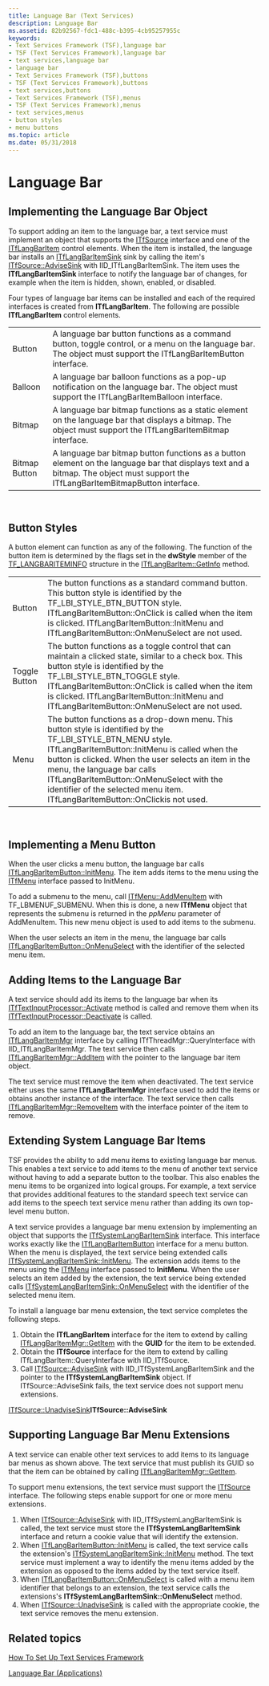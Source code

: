 ```yaml
---
title: Language Bar (Text Services)
description: Language Bar
ms.assetid: 82b92567-fdc1-488c-b395-4cb95257955c
keywords:
- Text Services Framework (TSF),language bar
- TSF (Text Services Framework),language bar
- text services,language bar
- language bar
- Text Services Framework (TSF),buttons
- TSF (Text Services Framework),buttons
- text services,buttons
- Text Services Framework (TSF),menus
- TSF (Text Services Framework),menus
- text services,menus
- button styles
- menu buttons
ms.topic: article
ms.date: 05/31/2018
---
```


# Language Bar

## Implementing the Language Bar Object

To support adding an item to the language bar, a text service must implement an object that supports the [ITfSource](https://docs.microsoft.com/windows/desktop/api/msctf/nn-msctf-itfsource) interface and one of the [ITfLangBarItem](https://docs.microsoft.com/windows/desktop/api/ctfutb/nn-ctfutb-itflangbaritem) control elements. When the item is installed, the language bar installs an [ITfLangBarItemSink](https://docs.microsoft.com/windows/desktop/api/ctfutb/nn-ctfutb-itflangbaritemsink) sink by calling the item's [ITfSource::AdviseSink](https://docs.microsoft.com/windows/desktop/api/msctf/nf-msctf-itfsource-advisesink) with IID\_ITfLangBarItemSink. The item uses the **ITfLangBarItemSink** interface to notify the language bar of changes, for example when the item is hidden, shown, enabled, or disabled.

Four types of language bar items can be installed and each of the required interfaces is created from **ITfLangBarItem**. The following are possible **ITfLangBarItem** control elements.



|               |                                                                                                                                                                                   |
|---------------|-----------------------------------------------------------------------------------------------------------------------------------------------------------------------------------|
| Button        | A language bar button functions as a command button, toggle control, or a menu on the language bar. The object must support the ITfLangBarItemButton interface.                   |
| Balloon       | A language bar balloon functions as a pop-up notification on the language bar. The object must support the ITfLangBarItemBalloon interface.                                       |
| Bitmap        | A language bar bitmap functions as a static element on the language bar that displays a bitmap. The object must support the ITfLangBarItemBitmap interface.                       |
| Bitmap Button | A language bar bitmap button functions as a button element on the language bar that displays text and a bitmap. The object must support the ITfLangBarItemBitmapButton interface. |



 

## Button Styles

A button element can function as any of the following. The function of the button item is determined by the flags set in the **dwStyle** member of the [TF\_LANGBARITEMINFO](https://docs.microsoft.com/windows/desktop/api/ctfutb/ns-ctfutb-tf_langbariteminfo) structure in the [ITfLangBarItem::GetInfo](https://docs.microsoft.com/windows/desktop/api/ctfutb/nf-ctfutb-itflangbaritem-getinfo) method.



|               |                                                                                                                                                                                                                                                                                                                                                                                      |
|---------------|--------------------------------------------------------------------------------------------------------------------------------------------------------------------------------------------------------------------------------------------------------------------------------------------------------------------------------------------------------------------------------------|
| Button        | The button functions as a standard command button. This button style is identified by the TF\_LBI\_STYLE\_BTN\_BUTTON style. ITfLangBarItemButton::OnClick is called when the item is clicked. ITfLangBarItemButton::InitMenu and ITfLangBarItemButton::OnMenuSelect are not used.                                                                                                   |
| Toggle Button | The button functions as a toggle control that can maintain a clicked state, similar to a check box. This button style is identified by the TF\_LBI\_STYLE\_BTN\_TOGGLE style. ITfLangBarItemButton::OnClick is called when the item is clicked. ITfLangBarItemButton::InitMenu and ITfLangBarItemButton::OnMenuSelect are not used.                                                  |
| Menu          | The button functions as a drop-down menu. This button style is identified by the TF\_LBI\_STYLE\_BTN\_MENU style. ITfLangBarItemButton::InitMenu is called when the button is clicked. When the user selects an item in the menu, the language bar calls ITfLangBarItemButton::OnMenuSelect with the identifier of the selected menu item. ITfLangBarItemButton::OnClickis not used. |



 

## Implementing a Menu Button

When the user clicks a menu button, the language bar calls [ITfLangBarItemButton::InitMenu](/windows/desktop/api/Ctfutb/nf-ctfutb-itflangbaritembutton-initmenu). The item adds items to the menu using the [ITfMenu](https://docs.microsoft.com/windows/desktop/api/ctfutb/nn-ctfutb-itfmenu) interface passed to InitMenu.

To add a submenu to the menu, call [ITfMenu::AddMenuItem](/windows/desktop/api/Ctfutb/nf-ctfutb-itfmenu-addmenuitem) with TF\_LBMENUF\_SUBMENU. When this is done, a new **ITfMenu** object that represents the submenu is returned in the *ppMenu* parameter of AddMenuItem. This new menu object is used to add items to the submenu.

When the user selects an item in the menu, the language bar calls [ITfLangBarItemButton::OnMenuSelect](/windows/desktop/api/Ctfutb/nf-ctfutb-itflangbaritembutton-onmenuselect) with the identifier of the selected menu item.

## Adding Items to the Language Bar

A text service should add its items to the language bar when its [ITfTextInputProcessor::Activate](https://docs.microsoft.com/windows/desktop/api/msctf/nf-msctf-itftextinputprocessor-activate) method is called and remove them when its [ITfTextInputProcessor::Deactivate](https://docs.microsoft.com/windows/desktop/api/msctf/nf-msctf-itftextinputprocessor-deactivate) is called.

To add an item to the language bar, the text service obtains an [ITfLangBarItemMgr](https://docs.microsoft.com/windows/desktop/api/ctfutb/nn-ctfutb-itflangbaritemmgr) interface by calling ITfThreadMgr::QueryInterface with IID\_ITfLangBarItemMgr. The text service then calls [ITfLangBarItemMgr::AddItem](https://docs.microsoft.com/windows/desktop/api/ctfutb/nf-ctfutb-itflangbaritemmgr-additem) with the pointer to the language bar item object.

The text service must remove the item when deactivated. The text service either uses the same **ITfLangBarItemMgr** interface used to add the items or obtains another instance of the interface. The text service then calls [ITfLangBarItemMgr::RemoveItem](https://docs.microsoft.com/windows/desktop/api/ctfutb/nf-ctfutb-itflangbaritemmgr-removeitem) with the interface pointer of the item to remove.

## Extending System Language Bar Items

TSF provides the ability to add menu items to existing language bar menus. This enables a text service to add items to the menu of another text service without having to add a separate button to the toolbar. This also enables the menu items to be organized into logical groups. For example, a text service that provides additional features to the standard speech text service can add items to the speech text service menu rather than adding its own top-level menu button.

A text service provides a language bar menu extension by implementing an object that supports the [ITfSystemLangBarItemSink](https://docs.microsoft.com/windows/desktop/api/ctfutb/nn-ctfutb-itfsystemlangbaritemsink) interface. This interface works exactly like the [ITfLangBarItemButton](/windows/desktop/api/Ctfutb/nn-ctfutb-itflangbaritembutton) interface for a menu button. When the menu is displayed, the text service being extended calls [ITfSystemLangBarItemSink::InitMenu](https://docs.microsoft.com/windows/desktop/api/ctfutb/nf-ctfutb-itfsystemlangbaritemsink-initmenu). The extension adds items to the menu using the [ITfMenu](https://docs.microsoft.com/windows/desktop/api/ctfutb/nn-ctfutb-itfmenu) interface passed to **InitMenu**. When the user selects an item added by the extension, the text service being extended calls [ITfSystemLangBarItemSink::OnMenuSelect](https://docs.microsoft.com/windows/desktop/api/ctfutb/nf-ctfutb-itfsystemlangbaritemsink-onmenuselect) with the identifier of the selected menu item.

To install a language bar menu extension, the text service completes the following steps.

1.  Obtain the **ITfLangBarItem** interface for the item to extend by calling [ITfLangBarItemMgr::GetItem](https://docs.microsoft.com/windows/desktop/api/ctfutb/nf-ctfutb-itflangbaritemmgr-getitem) with the **GUID** for the item to be extended.
2.  Obtain the **ITfSource** interface for the item to extend by calling ITfLangBarItem::QueryInterface with IID\_ITfSource.
3.  Call [ITfSource::AdviseSink](https://docs.microsoft.com/windows/desktop/api/msctf/nf-msctf-itfsource-advisesink) with IID\_ITfSystemLangBarItemSink and the pointer to the **ITfSystemLangBarItemSink** object. If ITfSource::AdviseSink fails, the text service does not support menu extensions.

[ITfSource::UnadviseSink](https://docs.microsoft.com/windows/desktop/api/msctf/nf-msctf-itfsource-unadvisesink)**ITfSource::AdviseSink**

## Supporting Language Bar Menu Extensions

A text service can enable other text services to add items to its language bar menus as shown above. The text service that must publish its GUID so that the item can be obtained by calling [ITfLangBarItemMgr::GetItem](https://docs.microsoft.com/windows/desktop/api/ctfutb/nf-ctfutb-itflangbaritemmgr-getitem).

To support menu extensions, the text service must support the [ITfSource](https://docs.microsoft.com/windows/desktop/api/msctf/nn-msctf-itfsource) interface. The following steps enable support for one or more menu extensions.

1.  When [ITfSource::AdviseSink](https://docs.microsoft.com/windows/desktop/api/msctf/nf-msctf-itfsource-advisesink) with IID\_ITfSystemLangBarItemSink is called, the text service must store the **ITfSystemLangBarItemSink** interface and return a cookie value that will identify the extension.
2.  When [ITfLangBarItemButton::InitMenu](/windows/desktop/api/Ctfutb/nf-ctfutb-itflangbaritembutton-initmenu) is called, the text service calls the extension's [ITfSystemLangBarItemSink::InitMenu](https://docs.microsoft.com/windows/desktop/api/ctfutb/nf-ctfutb-itfsystemlangbaritemsink-initmenu) method. The text service must implement a way to identify the menu items added by the extension as opposed to the items added by the text service itself.
3.  When [ITfLangBarItemButton::OnMenuSelect](/windows/desktop/api/Ctfutb/nf-ctfutb-itflangbaritembutton-onmenuselect) is called with a menu item identifier that belongs to an extension, the text service calls the extensions's **ITfSystemLangBarItemSink::OnMenuSelect** method.
4.  When [ITfSource::UnadviseSink](https://docs.microsoft.com/windows/desktop/api/msctf/nf-msctf-itfsource-unadvisesink) is called with the appropriate cookie, the text service removes the menu extension.

## Related topics

<dl> <dt>

[How To Set Up Text Services Framework](how-to-set-up-tsf.md)
</dt> <dt>

[Language Bar (Applications)](language-bar-app.md)
</dt> </dl>

 

 




